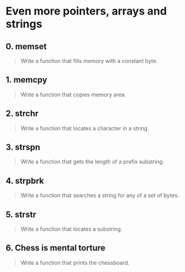 # Even more pointers, arrays and strings

## 0. memset
> Write a function that fills memory with a constant byte.

## 1. memcpy
> Write a function that copies memory area.

## 2. strchr
> Write a function that locates a character in a string.

## 3. strspn
> Write a function that gets the length of a prefix substring.

## 4. strpbrk
> Write a function that searches a string for any of a set of bytes.

## 5. strstr
> Write a function that locates a substring.

## 6. Chess is mental torture
> Write a function that prints the chessboard.
